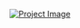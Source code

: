 [![Project Image](https://i.ibb.co/hV5GRg2/A1-New-Year-Journey.jpg)](https://codesperk.github.io/new-year-journey/)
